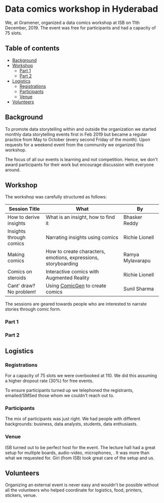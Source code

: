 # Data comics workshop in Hyderabad

We, at Gramener, organized a data comics workshop at ISB on 11th December, 2019. The event was free for participants and had a capacity of 75 slots. 

## Table of contents

- [Background](#background)
- [Workshop](#workshop)
  - [Part 1](#part-1)
  - [Part 2](#part-2)
- [Logistics](#logistics)
  - [Registrations](#registrations)
  - [Participants](#participants)
  - [Venue](#venue)
- [Volunteers](#volunteers)
  
## Background
To promote data storytelling within and outside the organization we started monthly data storytelling events first in Feb 2019 but became a regular practice from May to October (every second Friday of the month). Upon requests for a weekend event from the community we organized this workshop.

The focus of all our events is learning and not competition. Hence, we don't award participants for their work but encourage discussion with everyone around.

## Workshop
The workshop was carefully structured as follows:

| Session Title | What | By |
| ----- | ---- | -- |
| How to derive insights | What is an insight, how to find it | Bhasker Reddy |
| Insights through comics | Narrating insights using comics | Richie Lionell |
| Making comics | How to create characters, emotions, expressions, storyboarding | Ramya Mylavarapu |
| Comics on steroids | Interactive comics with Augmented Reality | Richie Lionell |
| Cant' draw? No problem! | Using [ComicGen](https://gramener.com/comicgen/) to create comics | Sunil Sharma |

The sessions are geared towards people who are interested to narrate stories through comic form.

### Part 1


### Part 2


## Logistics
### Registrations
For a capacity of 75 slots we were overbooked at 110. We did this assuming a higher dropout rate (30%) for free events.

To ensure participants turned up we telephoned the registrants, emailed/SMSed those whom we couldn't reach out to.

### Participants
The mix of participants was just right. We had people with different backgrounds: business, data analysts, students, data enthusiasts.

### Venue
ISB turned out to be perfect host for the event. The lecture hall had a great setup for multiple boards, audio-video, microphones, . It was more than what we requested for. Giri (from ISB) took great care of the setup and us.

## Volunteers
Organizing an external event is never easy and wouldn't be possible without all the volunteers who helped coordinate for logistics, food, printers, stickers, venue.
